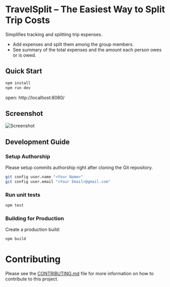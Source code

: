 # TravelSplit – The Easiest Way to Split Trip Costs

Simplifies tracking and splitting trip expenses.
- Add expenses and split them among the group members.
- See summary of the total expenses and the amount each person owes or is owed.

## Quick Start

```bash
npm install
npm run dev
```
open: http://localhost:8080/

## Screenshot

![Screenshot](img/screenshot.png?raw=true)

## Development Guide

### Setup Authorship

Please setup commits authorship right after cloning the Git repository.

```bash
git config user.name "<Your Name>"
git config user.email "<Your Email>@gmail.com"
```

### Run unit tests

```bash
npm test
```

### Building for Production

Create a production build:

```bash
npm build
```

# Contributing

Please see the [CONTRIBUTING.md](CONTRIBUTING.md) file for more information on how to contribute to this project.
